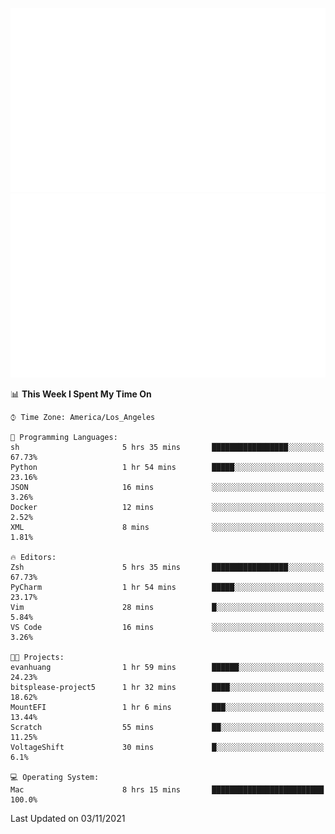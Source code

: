 <a href="https://github.com/jstrieb/github-stats">
 
![](https://github.com/evanhuang117/github-stats/blob/master/generated/overview.svg)
![](https://github.com/evanhuang117/github-stats/blob/master/generated/languages.svg)

</a>

<!--START_SECTION:waka-->
📊 **This Week I Spent My Time On** 

```text
⌚︎ Time Zone: America/Los_Angeles

💬 Programming Languages: 
sh                       5 hrs 35 mins       █████████████████░░░░░░░░   67.73% 
Python                   1 hr 54 mins        █████░░░░░░░░░░░░░░░░░░░░   23.16% 
JSON                     16 mins             ░░░░░░░░░░░░░░░░░░░░░░░░░   3.26% 
Docker                   12 mins             ░░░░░░░░░░░░░░░░░░░░░░░░░   2.52% 
XML                      8 mins              ░░░░░░░░░░░░░░░░░░░░░░░░░   1.81%

🔥 Editors: 
Zsh                      5 hrs 35 mins       █████████████████░░░░░░░░   67.73% 
PyCharm                  1 hr 54 mins        █████░░░░░░░░░░░░░░░░░░░░   23.17% 
Vim                      28 mins             █░░░░░░░░░░░░░░░░░░░░░░░░   5.84% 
VS Code                  16 mins             ░░░░░░░░░░░░░░░░░░░░░░░░░   3.26%

🐱‍💻 Projects: 
evanhuang                1 hr 59 mins        ██████░░░░░░░░░░░░░░░░░░░   24.23% 
bitsplease-project5      1 hr 32 mins        ████░░░░░░░░░░░░░░░░░░░░░   18.62% 
MountEFI                 1 hr 6 mins         ███░░░░░░░░░░░░░░░░░░░░░░   13.44% 
Scratch                  55 mins             ██░░░░░░░░░░░░░░░░░░░░░░░   11.25% 
VoltageShift             30 mins             █░░░░░░░░░░░░░░░░░░░░░░░░   6.1%

💻 Operating System: 
Mac                      8 hrs 15 mins       █████████████████████████   100.0%

```


 Last Updated on 03/11/2021
<!--END_SECTION:waka-->
